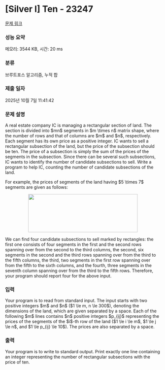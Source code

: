 # [Silver I] Ten - 23247 

[문제 링크](https://www.acmicpc.net/problem/23247) 

### 성능 요약

메모리: 3544 KB, 시간: 20 ms

### 분류

브루트포스 알고리즘, 누적 합

### 제출 일자

2025년 10월 7일 11:41:42

### 문제 설명

<p>A real estate company IC is managing a rectangular section of land. The section is divided into $mn$ segments in $m \times n$ matrix shape, where the number of rows and that of columns are $m$ and $n$, respectively. Each segment has its own price as a positive integer. IC wants to sell a rectangular subsection of the land, but the price of the subsection should be ten. The price of a subsection is simply the sum of the prices of the segments in the subsection. Since there can be several such subsections, IC wants to identify the number of candidate subsections to sell. Write a program to help IC, counting the number of candidate subsections of the land.</p>

<p>For example, the prices of segments of the land having $5 \times 7$ segments are given as follows:</p>

<p style="text-align: center;"><img alt="" src="https://upload.acmicpc.net/51bd1cc5-373e-4aa0-a8f8-ed208e043047/-/preview/" style="width: 355px; height: 124px;"></p>

<p>We can find four candidate subsections to sell marked by rectangles: the first one consists of four segments in the first and the second rows spanning over from the second to the third columns, the second, six segments in the second and the third rows spanning over from the third to the fifth columns, the third, two segments in the first row spanning over from the fifth to the sixth columns, and the fourth, three segments in the seventh column spanning over from the third to the fifth rows. Therefore, your program should report four for the above input.</p>

### 입력 

 <p>Your program is to read from standard input. The input starts with two positive integers $m$ and $n$ ($1 \le m, n \le 300$), denoting the dimensions of the land, which are given separated by a space. Each of the following $m$ lines contains $n$ positive integers $p_{ij}$ representing the prices of the segments of the $i$-th row of the land ($1 \le i \le m$, $1 \le j \le n$, and $1 \le p_{ij} \le 10$). The prices are also separated by a space.</p>

### 출력 

 <p>Your program is to write to standard output. Print exactly one line containing an integer representing the number of rectangular subsections with the price of ten.</p>

